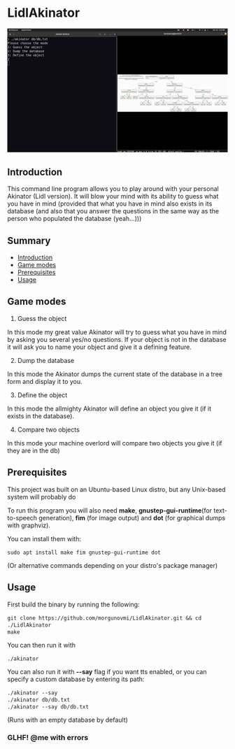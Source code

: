 # LidlAkinator 

![snap](https://github.com/morgunovmi/LidlAkinator/blob/master/resources/snap.png)

## Introduction

This command line program allows you to play around with your personal Akinator (Lidl version).
It will blow your mind with its ability to guess what you have in mind (provided that what you have in mind
also exists in its database (and also that you answer the questions in the same way as the person who populated the database
(yeah...))) 

## Summary

* [Introduction](#introduction)
* [Game modes](#game-modes)
* [Prerequisites](#prerequisites)
* [Usage](#usage)

## Game modes

1. Guess the object

In this mode my great value Akinator will try to guess what you have in mind
by asking you several yes/no questions. If your object is not in the database
it will ask you to name your object and give it a defining feature.

2. Dump the database

In this mode the Akinator dumps the current state of the database in a tree form
and display it to you.

3. Define the object

In this mode the allmighty Akinator will define an object you give it 
(if it exists in the database).

4. Compare two objects

In this mode your machine overlord will compare two objects you give it
(if they are in the db)

## Prerequisites

This project was built on an Ubuntu-based Linux distro, but any Unix-based system
will probably do

To run this program you will also need __make__, __gnustep-gui-runtime__(for text-to-speech
generation), __fim__ (for image output) and __dot__ (for graphical dumps with graphviz).

You can install them with:
```
sudo apt install make fim gnustep-gui-runtime dot
```
(Or alternative commands depending on your distro's package manager)

## Usage

First build the binary by running the following:
```
git clone https://github.com/morgunovmi/LidlAkinator.git && cd ./LidlAkinator
make
```

You can then run it with
```
./akinator
```

You can also run it with __--say__ flag if you want tts enabled, or you can
specify a custom database by entering its path:
```
./akinator --say
./akinator db/db.txt
./akinator --say db/db.txt
```
(Runs with an empty database by default)

### GLHF! @me with errors
